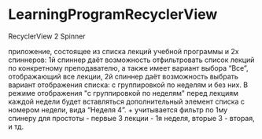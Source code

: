 # LearningProgramRecyclerView

RecyclerView
2 Spinner

приложение, состоящее из списка лекций учебной программы и 2х спиннеров:
1й спиннер даёт возможность отфильтровать список лекций по конкретному преподавателю, 
а также имеет вариант выбора “Все”, отображающий все лекции,
2й спиннер даёт возможность выбрать вариант отображения списка: c группировкой по неделям и без них. 
В режиме отображения "с группировкой по неделям" перед лекциям каждой недели будет вставляться дополнительный элемент списка 
с номером недели, вида “Неделя 4”. + учитывается фильтр по 1му спинеру
для простоты - первые 3 лекции - 1я неделя, вторые 3 - вторая, и тд.

